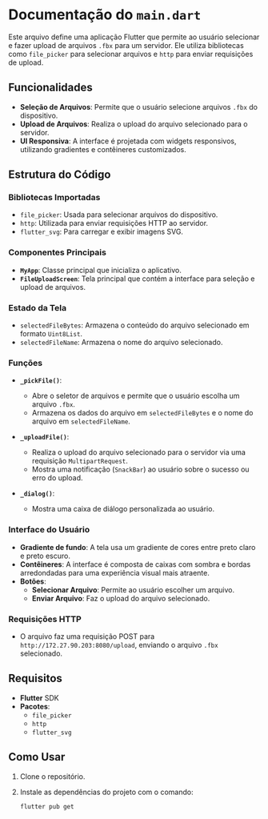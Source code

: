 # Documentação do `main.dart`

Este arquivo define uma aplicação Flutter que permite ao usuário selecionar e fazer upload de arquivos `.fbx` para um servidor. Ele utiliza bibliotecas como `file_picker` para selecionar arquivos e `http` para enviar requisições de upload.

## Funcionalidades

- **Seleção de Arquivos**: Permite que o usuário selecione arquivos `.fbx` do dispositivo.
- **Upload de Arquivos**: Realiza o upload do arquivo selecionado para o servidor.
- **UI Responsiva**: A interface é projetada com widgets responsivos, utilizando gradientes e contêineres customizados.

## Estrutura do Código

### Bibliotecas Importadas

- `file_picker`: Usada para selecionar arquivos do dispositivo.
- `http`: Utilizada para enviar requisições HTTP ao servidor.
- `flutter_svg`: Para carregar e exibir imagens SVG.

### Componentes Principais

- **`MyApp`**: Classe principal que inicializa o aplicativo.
- **`FileUploadScreen`**: Tela principal que contém a interface para seleção e upload de arquivos.

### Estado da Tela

- `selectedFileBytes`: Armazena o conteúdo do arquivo selecionado em formato `Uint8List`.
- `selectedFileName`: Armazena o nome do arquivo selecionado.

### Funções

- **`_pickFile()`**:
  - Abre o seletor de arquivos e permite que o usuário escolha um arquivo `.fbx`.
  - Armazena os dados do arquivo em `selectedFileBytes` e o nome do arquivo em `selectedFileName`.
  
- **`_uploadFile()`**:
  - Realiza o upload do arquivo selecionado para o servidor via uma requisição `MultipartRequest`.
  - Mostra uma notificação (`SnackBar`) ao usuário sobre o sucesso ou erro do upload.

- **`_dialog()`**:
  - Mostra uma caixa de diálogo personalizada ao usuário.
  
### Interface do Usuário

- **Gradiente de fundo**: A tela usa um gradiente de cores entre preto claro e preto escuro.
- **Contêineres**: A interface é composta de caixas com sombra e bordas arredondadas para uma experiência visual mais atraente.
- **Botões**:
  - **Selecionar Arquivo**: Permite ao usuário escolher um arquivo.
  - **Enviar Arquivo**: Faz o upload do arquivo selecionado.

### Requisições HTTP

- O arquivo faz uma requisição POST para `http://172.27.90.203:8080/upload`, enviando o arquivo `.fbx` selecionado.

## Requisitos

- **Flutter** SDK
- **Pacotes**:
  - `file_picker`
  - `http`
  - `flutter_svg`

## Como Usar

1. Clone o repositório.
2. Instale as dependências do projeto com o comando:

    ``` 
   flutter pub get
    ```

